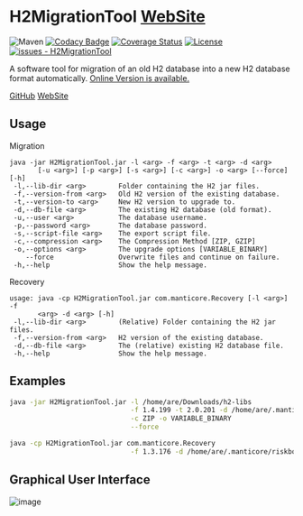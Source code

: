 # H2MigrationTool [**WebSite**](http://manticore-projects.com/H2MigrationTool/index.html)

![[Maven](https://mvnrepository.com/artifact/com.manticore-projects.tools/h2migrationtool)](https://mvnrepository.com/artifact/com.manticore-projects.tools/h2migrationtool) [![Codacy Badge](https://app.codacy.com/project/badge/Grade/f9024986ff4c44199119b3f63ad18f73)](https://app.codacy.com/gh/manticore-projects/H2MigrationTool/dashboard?utm_source=gh&utm_medium=referral&utm_content=&utm_campaign=Badge_grade) [![Coverage Status](https://coveralls.io/repos/github/manticore-projects/H2MigrationTool/badge.svg?branch=master)](https://coveralls.io/github/manticore-projects/H2MigrationTool?branch=master) [![License](https://img.shields.io/badge/License-GPL-blue)](#LICENSE)
[![issues - H2MigrationTool](https://img.shields.io/github/issues/manticore-projects/H2MigrationTool)](https://github.com/manticore-projects/H2MigrationTool/issues)


A software tool for migration of an old H2 database into a new H2 database format automatically. [Online Version is available.](http://h2migrationtool.manticore-projects.com)

[GitHub](https://github.com/manticore-projects/H2MigrationTool) [WebSite](http://manticore-projects.com/H2MigrationTool/README.html)

## Usage

Migration

```man
java -jar H2MigrationTool.jar -l <arg> -f <arg> -t <arg> -d <arg>
       [-u <arg>] [-p <arg>] [-s <arg>] [-c <arg>] -o <arg> [--force] [-h]
 -l,--lib-dir <arg>        Folder containing the H2 jar files.
 -f,--version-from <arg>   Old H2 version of the existing database.
 -t,--version-to <arg>     New H2 version to upgrade to.
 -d,--db-file <arg>        The existing H2 database (old format).
 -u,--user <arg>           The database username.
 -p,--password <arg>       The database password.
 -s,--script-file <arg>    The export script file.
 -c,--compression <arg>    The Compression Method [ZIP, GZIP]
 -o,--options <arg>        The upgrade options [VARIABLE_BINARY]
    --force                Overwrite files and continue on failure.
 -h,--help                 Show the help message.
```

Recovery

```man
usage: java -cp H2MigrationTool.jar com.manticore.Recovery [-l <arg>] -f
       <arg> -d <arg> [-h]
 -l,--lib-dir <arg>        (Relative) Folder containing the H2 jar files.
 -f,--version-from <arg>   H2 version of the existing database.
 -d,--db-file <arg>        The (relative) existing H2 database file.
 -h,--help                 Show the help message.
```

## Examples

```bash
java -jar H2MigrationTool.jar -l /home/are/Downloads/h2-libs                        \
                              -f 1.4.199 -t 2.0.201 -d /home/are/.manticore/riskbox \
                              -c ZIP -o VARIABLE_BINARY                             \
                              --force

java -cp H2MigrationTool.jar com.manticore.Recovery                                 \
                              -f 1.3.176 -d /home/are/.manticore/riskbox.h2.db      \
```

## Graphical User Interface

![image](https://user-images.githubusercontent.com/18080123/120748212-9bea7980-c52c-11eb-96f0-101f0e47e3eb.png)
